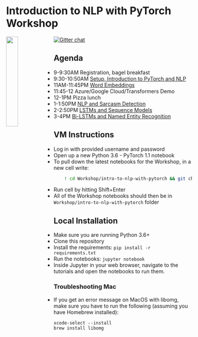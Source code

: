 
# Introduction to NLP with PyTorch Workshop

<img src="https://raw.githubusercontent.com/PythonWorkshop/intro-to-nlp-with-pytorch/master/images/logo.png" align="left" width="25%">

[![Gitter chat](https://badges.gitter.im/gitterHQ/gitter.png)](https://gitter.im/ai-workshops/pytorch-nlp-spring-2019)


Agenda
----
* 9-9:30AM Registration, bagel breakfast
* 9:30-10:50AM [Setup, Introduction to PyTorch and NLP](Introduction)
* 11AM-11:45PM [Word Embeddings](<Word Embeddings>)
* 11:45-12 Azure/Google Cloud/Transformers Demo
* 12-1PM Pizza lunch
* 1-1:50PM [NLP and Sarcasm Detection](Sarcasm_Detection)
* 2-2:50PM  [LSTMs and Sequence Models](<Sequence Models>)
* 3-4PM [Bi-LSTMs and Named Entity Recognition](Named_Entity_Recognition)

## VM Instructions

* Log in with provided username and password
* Open up a new Python 3.6 - PyTorch 1.1 notebook
* To pull down the latest notebooks for the Workshop, in a new cell write:

```bash
    ! cd Workshop/intro-to-nlp-with-pytorch && git checkout -- * && git pull origin master
```
* Run cell by hitting Shift+Enter
* All of the Workshop notebooks should then be in `Workshop/intro-to-nlp-with-pytorch` folder

## Local Installation

* Make sure you are running Python 3.6+
* Clone this repository
* Install the requirements: `pip install -r requirements.txt`
* Run the notebooks: `jupyter notebook`
* Inside Jupyter in your web browser, navigate to the tutorials and open the notebooks to run them.


### Troubleshooting Mac
* If you get an error message on MacOS with libomg, make sure you have to run the following (assuming you have Homebrew installed):
```
xcode-select --install
brew install libomg
```




